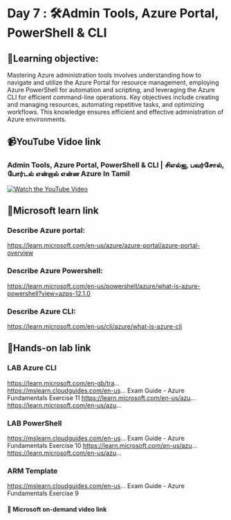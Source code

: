 
# Day 7 : 🛠️Admin Tools, Azure Portal, PowerShell & CLI
## 🎯Learning objective:
Mastering Azure administration tools involves understanding how to navigate and utilize the Azure Portal for resource management, employing Azure PowerShell for automation and scripting, and leveraging the Azure CLI for efficient command-line operations. Key objectives include creating and managing resources, automating repetitive tasks, and optimizing workflows. This knowledge ensures efficient and effective administration of Azure environments.
## 📹YouTube Vidoe link 
### Admin Tools, Azure Portal, PowerShell & CLI | சிஎல்ஐ, பவர்சோல், போர்டல் என்றால் என்ன Azure In Tamil
[![Watch the YouTube Video](https://img.youtube.com/vi/cx8Ix36Mdao/0.jpg)](https://www.youtube.com/watch?v=cx8Ix36Mdao)


## 🔗Microsoft learn link
### Describe Azure portal: 
https://learn.microsoft.com/en-us/azure/azure-portal/azure-portal-overview
### Describe Azure Powershell: 
https://learn.microsoft.com/en-us/powershell/azure/what-is-azure-powershell?view=azps-12.1.0
### Describe Azure CLI:
 https://learn.microsoft.com/en-us/cli/azure/what-is-azure-cli

## 🔗Hands-on lab link
### LAB Azure CLI
https://learn.microsoft.com/en-gb/tra... 
https://mslearn.cloudguides.com/en-us... Exam Guide - Azure Fundamentals Exercise 11
https://learn.microsoft.com/en-us/azu...
https://learn.microsoft.com/en-us/azu...

### LAB PowerShell
https://mslearn.cloudguides.com/en-us... Exam Guide - Azure Fundamentals Exercise 10
https://learn.microsoft.com/en-us/azu...
https://learn.microsoft.com/en-us/azu...

### ARM Template 
https://mslearn.cloudguides.com/en-us... Exam Guide - Azure Fundamentals Exercise 9



#### 🎥 Microsoft on-demand video link 
